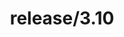 ---
title: "release/3.10"
description: >
  release/3.10 CHANGELOG Summary, most recent version: v3.10.5, time: 2023-09-08
weight: -310
---